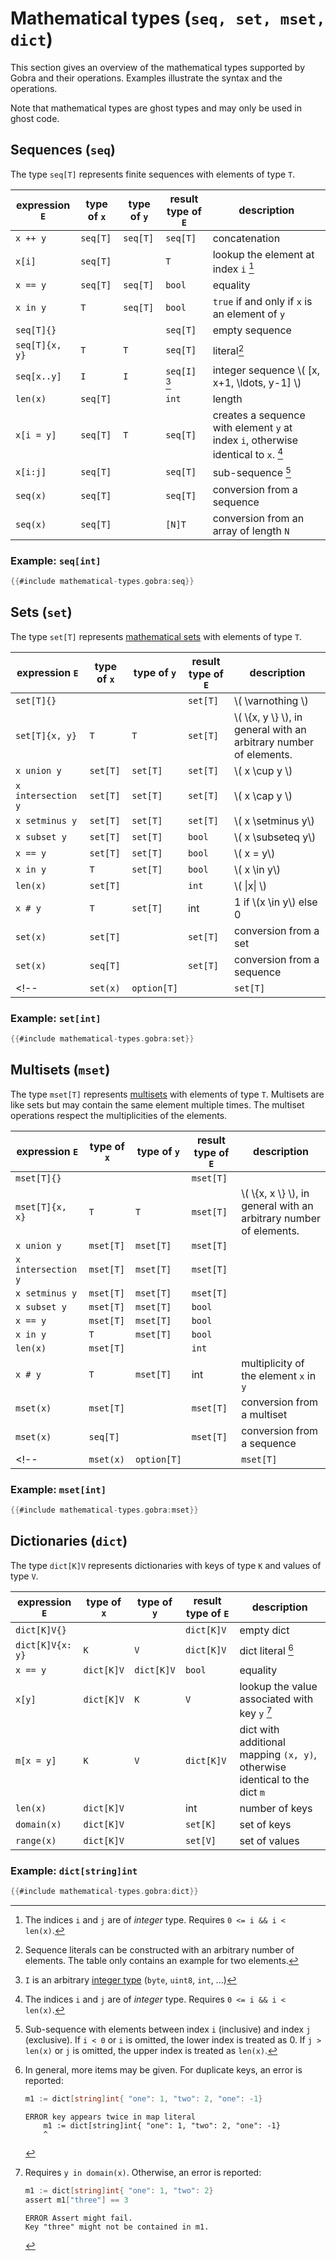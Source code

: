 # Mathematical types (`seq, set, mset, dict`)
This section gives an overview of the mathematical types supported by Gobra and their operations.
Examples illustrate the syntax and the operations.

Note that mathematical types are ghost types and may only be used in ghost code.

## Sequences (`seq`)
The type `seq[T]` represents finite sequences with elements of type `T`.

| expression `E` | type of `x` | type of `y` | result type of `E` | description                                                                        |
|----------------|-------------|-------------|--------------------|------------------------------------------------------------------------------------|
| `x ++ y`       | `seq[T]`    | `seq[T]`    | `seq[T]`           | concatenation                                                                      |
| `x[i]`         | `seq[T]`    |             | `T`                | lookup the element at index `i` [^1]                                               |
| `x == y`       | `seq[T]`    | `seq[T]`    | `bool`             | equality                                                                           |
| `x in y`       | `T`         | `seq[T]`    | `bool`             | `true` if and only if `x` is an element of `y`                                     |
| `seq[T]{}`     |             |             | `seq[T]`           | empty sequence                                                                     |
| `seq[T]{x, y}` | `T`         | `T`         | `seq[T]`           | literal[^2]                                                                        |
| `seq[x..y]`    | `I`         | `I`         | `seq[I]` [^3]      | integer sequence \\( [x, x+1, \ldots, y-1] \\)                                     |
| `len(x)`       | `seq[T]`    |             | `int`              | length                                                                             |
| `x[i = y]`     | `seq[T]`    | `T`         | `seq[T]`           | creates a sequence with element `y` at index `i`, otherwise identical to `x`. [^1] |
| `x[i:j]`       | `seq[T]`    |             | `seq[T]`           | sub-sequence [^4]                                                                  |
| `seq(x)`       | `seq[T]`    |             | `seq[T]`           | conversion from a sequence                                                         |
| `seq(x)`       | `seq[T]`    |             | `[N]T`             | conversion from an array of length `N`                                             |

[^1]: The indices `i` and `j` are of _integer_ type. Requires `0 <= i && i < len(x)`.
[^2]: Sequence literals can be constructed with an arbitrary number of elements. The table only contains an example for two elements.
[^3]: `I` is an arbitrary [integer type](https://go.dev/ref/spec#Numeric_types) (`byte`, `uint8`, `int`, ...)
[^4]: Sub-sequence with elements between index `i` (inclusive) and index `j` (exclusive). If `i < 0` or `i` is omitted, the lower index is treated as 0. If `j > len(x)` or `j` is omitted, the upper index is treated as `len(x)`.

<!-- | `x[i:j]`       | `seq[T]`    |             | `seq[T]`           | sub-sequence \\( [x[i], x[i + 1], \ldots, x[j-1]] \\) | -->
<!-- | `x[:j]`       | `seq[T]`    |             | `seq[T]`           | sub-sequence \\( [x[0], x[1], \ldots, x[j-1]] \\) | -->
<!-- | `x[i:]`       | `seq[T]`    |             | `seq[T]`           | sub-sequence \\( [x[i], x[i + 1], \ldots, x[j-1]] \\) | -->
<!-- | `x[:]`       | `seq[T]`    |             | `seq[T]`           | sub-sequence \\( [x[0],x[1], \ldots, x[len(x)-1] \\) | -->


### Example: `seq[int]`
``` go
{{#include mathematical-types.gobra:seq}}
```

<!-- [gobra-libs for sequences](https://github.com/viperproject/gobra-libs/blob/main/seqs/seqs.gobra) -->

## Sets (`set`)
The type `set[T]` represents [mathematical sets](https://en.wikipedia.org/wiki/Set_(mathematics)) with elements of type `T`.

| expression `E`     | type of `x` | type of `y` | result type of `E` | description                            |
|--------------------|-------------|-------------|--------------------|------------------------------------------------|
| `set[T]{}`         |             |             | `set[T]`           | \\( \varnothing \\)                            |
| `set[T]{x, y}`     | `T`         | `T`         | `set[T]`           | \\( \\{x, y \\} \\), in general with an arbitrary number of elements.                            |
| `x union y`        | `set[T]`    | `set[T]`    | `set[T]`           | \\( x \cup y \\)                               |
| `x intersection y` | `set[T]`    | `set[T]`    | `set[T]`           | \\( x \cap y \\)                               |
| `x setminus y`     | `set[T]`    | `set[T]`    | `set[T]`           | \\( x \setminus y\\)                           |
| `x subset y`       | `set[T]`    | `set[T]`    | `bool`             | \\( x \subseteq y\\)                           |
| `x == y`       | `set[T]`    | `set[T]`    | `bool`             | \\( x = y\\)                           |
| `x in y`           | `T`         | `set[T]`    | `bool`             | \\( x \in y\\)                                 |
| `len(x)`           | `set[T]`    |             | `int`              | \\( \|x\| \\)                                  |
| `x # y`            | `T`         | `set[T]`    | int                | 1 if \\(x \in y\\) else 0                      |
| `set(x)`           | `set[T]`    |             | `set[T]`           | conversion from a set                          |
| `set(x)`           | `seq[T]`    |             | `set[T]`           | conversion from a sequence                     |
<!-- | `set(x)`           | `option[T]`    |             | `set[T]`           | conversion from an option                          | -->

 <!-- \\( \\cases{1  & \\text{if }x \\in y \\\\ 0 & \\text{else}} \\) -->


### Example: `set[int]`

``` go
{{#include mathematical-types.gobra:set}}
```

<!-- [gobra-libs for sets](https://github.com/viperproject/gobra-libs/blob/main/sets/sets.gobra) -->


## Multisets (`mset`)
The type `mset[T]` represents [multisets](https://en.wikipedia.org/wiki/Multiset) with elements of type `T`.
Multisets are like sets but may contain the same element multiple times.
The multiset operations respect the multiplicities of the elements.

| expression `E`     | type of `x` | type of `y` | result type of `E` | description                            |
|--------------------|-------------|-------------|--------------------|------------------------------------------------|
| `mset[T]{}`         |             |             | `mset[T]`           |
| `mset[T]{x, x}`     | `T`         | `T`         | `mset[T]`           | \\( \\{x, x \\} \\), in general with an arbitrary number of elements.                            |
| `x union y`        | `mset[T]`    | `mset[T]`    | `mset[T]`           | 
| `x intersection y` | `mset[T]`    | `mset[T]`    | `mset[T]`           |
| `x setminus y`     | `mset[T]`    | `mset[T]`    | `mset[T]`           |
| `x subset y`       | `mset[T]`    | `mset[T]`    | `bool`             |
| `x == y`       | `mset[T]`    | `mset[T]`    | `bool`             | 
| `x in y`           | `T`         | `mset[T]`    | `bool`             | 
| `len(x)`           | `mset[T]`    |             | `int`              |
| `x # y`            | `T`         | `mset[T]`   | int                | multiplicity of the element `x` in `y` |
| `mset(x)`           | `mset[T]`    |             | `mset[T]`           | conversion from a multiset                          |
| `mset(x)`           | `seq[T]`    |             | `mset[T]`           | conversion from a sequence                          |
<!-- | `mset(x)`           | `option[T]`    |             | `mset[T]`           | conversion from an option                          | -->

### Example: `mset[int]`
``` go
{{#include mathematical-types.gobra:mset}}
```


## Dictionaries (`dict`)
The type `dict[K]V` represents dictionaries with keys of type `K` and values of type `V`.

| expression `E` | type of `x` | type of `y` | result type of `E` | description                                                     |
|----------------|-------------|-------------|--------------------|-----------------------------------------------------------------|
| `dict[K]V{}`   |             |             | `dict[K]V`         | empty dict                                                      |
| `dict[K]V{x: y}`   |   `K`          |     `V`        | `dict[K]V`         | dict literal [^5] |
| `x == y`       | `dict[K]V`  | `dict[K]V`  | `bool`             | equality                                                        |
| `x[y]`         | `dict[K]V`  | `K`         | `V`                | lookup the value associated with key `y` [^6]                                                    |
| `m[x = y]`     | `K`         | `V`         | `dict[K]V`         | dict with additional mapping `(x, y)`, otherwise identical to the dict `m` |
| `len(x)`       | `dict[K]V`  |             | int                | number of keys                                                 |
| `domain(x)`    | `dict[K]V`  |             | `set[K]`           | set of keys                                                     |
| `range(x)`     | `dict[K]V`  |             | `set[V]`           | set of values                                                   |

[^5]: In general, more items may be given. For duplicate keys, an error is reported:
    ``` go
    m1 := dict[string]int{ "one": 1, "two": 2, "one": -1}
    ```
    ``` text
    ERROR key appears twice in map literal
        m1 := dict[string]int{ "one": 1, "two": 2, "one": -1}
        ^
    ```
[^6]: Requires `y in domain(x)`. Otherwise, an error is reported:
    ``` go
    m1 := dict[string]int{ "one": 1, "two": 2}
    assert m1["three"] == 3
    ```
    ``` text
    ERROR Assert might fail. 
    Key "three" might not be contained in m1.
    ```
### Example: `dict[string]int`
``` go
{{#include mathematical-types.gobra:dict}}
```

<!-- [gobra-libs for dicts](https://github.com/viperproject/gobra-libs/blob/main/dicts/dicts.gobra) -->
